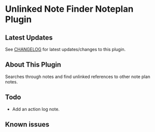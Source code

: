 # Unlinked Note Finder Noteplan Plugin

## Latest Updates

See [CHANGELOG](https://github.com/NotePlan/plugins/blob/main/aaronpoweruser.UnlinkedNoteFinder/CHANGELOG.md) for latest updates/changes to this plugin.

## About This Plugin

Searches through notes and find unlinked references to other note plan notes.

## Todo

- Add an action log note.

## Known issues
